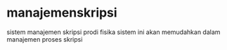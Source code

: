 # manajemenskripsi
sistem manajemen skripsi prodi fisika
sistem ini akan memudahkan dalam manajemen proses skripsi
